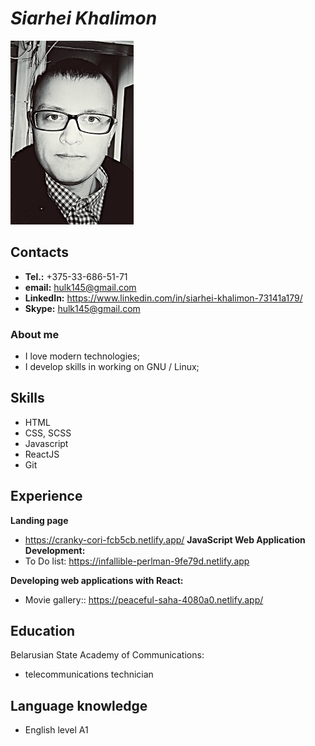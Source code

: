# _Siarhei Khalimon_
![Profile img](https://raw.githubusercontent.com/Rorshah22/rsschool-cv/gh-pages/me.jpg)

## **Contacts**

 - **Tel.:** +375-33-686-51-71
 - **email:** hulk145@gmail.com
 - **LinkedIn:** <https://www.linkedin.com/in/siarhei-khalimon-73141a179/>
 - **Skype:** hulk145@gmail.com

### **About me** 
- I love modern technologies;
- I develop skills in working on GNU / Linux;

## **Skills** 
- HTML
- CSS, SCSS
- Javascript 
- ReactJS
- Git

## **Experience**
**Landing page**
- https://cranky-cori-fcb5cb.netlify.app/
**JavaScript Web Application Development:**
- To Do list: <https://infallible-perlman-9fe79d.netlify.app>

**Developing web applications with React:**
- Movie gallery:: <https://peaceful-saha-4080a0.netlify.app/>


## **Education**
Belarusian State Academy of Communications: 
- telecommunications technician

## **Language knowledge**
- English level A1
